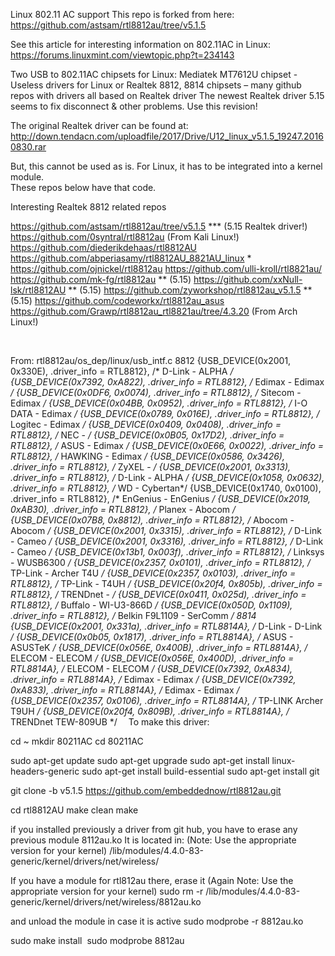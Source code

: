 ﻿Linux 802.11 AC support
This repo is forked from here:
https://github.com/astsam/rtl8812au/tree/v5.1.5

See this article for interesting information on 802.11AC in Linux:
https://forums.linuxmint.com/viewtopic.php?t=234143


Two USB to 802.11AC chipsets for Linux:
Mediatek MT7612U chipset  - Useless drivers for Linux
or
Realtek 8812, 8814 chipsets – many github repos with drivers all based on Realtek driver
The newest Realtek driver 5.15 seems to fix disconnect & other problems.  Use this revision!

The original Realtek driver can be found at:
http://down.tendacn.com/uploadfile/2017/Drive/U12_linux_v5.1.5_19247.20160830.rar

But, this cannot be used as is.  For Linux, it has to be integrated into a kernel module.  
These repos below have that code.

Interesting Realtek 8812 related repos

https://github.com/astsam/rtl8812au/tree/v5.1.5       		***   (5.15 Realtek driver!)
https://github.com/0syntral/rtl8812au   				(From Kali Linux!)
https://github.com/diederikdehaas/rtl8812AU
https://github.com/abperiasamy/rtl8812AU_8821AU_linux 		*
https://github.com/ojnickel/rtl8812au
https://github.com/ulli-kroll/rtl8821au/
https://github.com/mk-fg/rtl8812au     					** (5.15)
https://github.com/xxNull-lsk/rtl8812AU    				**      (5.15)
https://github.com/zyworkshop/rtl8812au_v5.1.5  			**    (5.15)
https://github.com/codeworkx/rtl8812au_asus
https://github.com/Grawp/rtl8812au_rtl8821au/tree/4.3.20  	(From Arch Linux!)

 

From: rtl8812au/os_dep/linux/usb_intf.c
8812
	{USB_DEVICE(0x2001, 0x330E), .driver_info = RTL8812}, /* D-Link - ALPHA */
	{USB_DEVICE(0x7392, 0xA822), .driver_info = RTL8812}, /* Edimax - Edimax */
	{USB_DEVICE(0x0DF6, 0x0074), .driver_info = RTL8812}, /* Sitecom - Edimax */
	{USB_DEVICE(0x04BB, 0x0952), .driver_info = RTL8812}, /* I-O DATA - Edimax */
	{USB_DEVICE(0x0789, 0x016E), .driver_info = RTL8812}, /* Logitec - Edimax */
	{USB_DEVICE(0x0409, 0x0408), .driver_info = RTL8812}, /* NEC - */
	{USB_DEVICE(0x0B05, 0x17D2), .driver_info = RTL8812}, /* ASUS - Edimax */
	{USB_DEVICE(0x0E66, 0x0022), .driver_info = RTL8812}, /* HAWKING - Edimax */
	{USB_DEVICE(0x0586, 0x3426), .driver_info = RTL8812}, /* ZyXEL - */
	{USB_DEVICE(0x2001, 0x3313), .driver_info = RTL8812}, /* D-Link - ALPHA */
	{USB_DEVICE(0x1058, 0x0632), .driver_info = RTL8812}, /* WD - Cybertan*/
	{USB_DEVICE(0x1740, 0x0100), .driver_info = RTL8812}, /* EnGenius - EnGenius */
	{USB_DEVICE(0x2019, 0xAB30), .driver_info = RTL8812}, /* Planex - Abocom */
	{USB_DEVICE(0x07B8, 0x8812), .driver_info = RTL8812}, /* Abocom - Abocom */
	{USB_DEVICE(0x2001, 0x3315), .driver_info = RTL8812}, /* D-Link - Cameo */
	{USB_DEVICE(0x2001, 0x3316), .driver_info = RTL8812}, /* D-Link - Cameo */
	{USB_DEVICE(0x13b1, 0x003f), .driver_info = RTL8812}, /* Linksys - WUSB6300 */
	{USB_DEVICE(0x2357, 0x0101), .driver_info = RTL8812}, /* TP-Link - Archer T4U */
	{USB_DEVICE(0x2357, 0x0103), .driver_info = RTL8812}, /* TP-Link - T4UH */
	{USB_DEVICE(0x20f4, 0x805b), .driver_info = RTL8812}, /* TRENDnet - */
	{USB_DEVICE(0x0411, 0x025d), .driver_info = RTL8812}, /* Buffalo - WI-U3-866D */
	{USB_DEVICE(0x050D, 0x1109), .driver_info = RTL8812}, /* Belkin F9L1109 - SerComm */
8814 
{USB_DEVICE(0x2001, 0x331a), .driver_info = RTL8814A}, /* D-Link - D-Link */
{USB_DEVICE(0x0b05, 0x1817), .driver_info = RTL8814A}, /* ASUS - ASUSTeK */
{USB_DEVICE(0x056E, 0x400B), .driver_info = RTL8814A}, /* ELECOM - ELECOM */
{USB_DEVICE(0x056E, 0x400D), .driver_info = RTL8814A}, /* ELECOM - ELECOM */
{USB_DEVICE(0x7392, 0xA834), .driver_info = RTL8814A}, /* Edimax - Edimax */
{USB_DEVICE(0x7392, 0xA833), .driver_info = RTL8814A}, /* Edimax - Edimax */
{USB_DEVICE(0x2357, 0x0106), .driver_info = RTL8814A}, /* TP-LINK Archer T9UH */
{USB_DEVICE(0x20f4, 0x809B), .driver_info = RTL8814A}, /* TRENDnet TEW-809UB */ 
To make this driver:

cd ~
mkdir 80211AC
cd 80211AC

sudo apt-get update
sudo apt-get upgrade
sudo apt-get install linux-headers-generic
sudo apt-get install build-essential
sudo apt-get install git

git clone -b v5.1.5 https://github.com/embeddednow/rtl8812au.git      

cd rtl8812AU
make clean
make

if you installed previously a driver from git hub, you have to erase any previous module 8112au.ko
It is located in: (Note: Use the appropriate version for your kernel)
/lib/modules/4.4.0-83-generic/kernel/drivers/net/wireless/

If you have a module for rtl812au there, erase it 
(Again Note: Use the appropriate version for your kernel)
sudo rm -r /lib/modules/4.4.0-83-generic/kernel/drivers/net/wireless/8812au.ko

and unload the module in case it is active 
sudo modprobe -r 8812au.ko

sudo make install
 sudo modprobe 8812au


